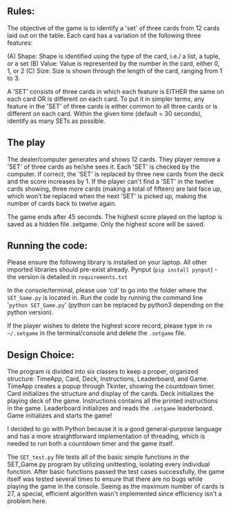 ## Rules:
The objective of the game is to identify a 'set' of three cards from 12 cards laid out on the table. Each card has a variation of the following three features:

(A) Shape: Shape is identified using the type of the card, i.e./ a list, a tuple, or a set
(B) Value: Value is represented by the number in the card, either 0, 1, or 2
(C) Size: Size is shown through the length of the card, ranging from 1 to 3. 

A 'SET' consists of three cards in which each feature is EITHER the same on each card OR is different on each card. To put it in simpler terms, any feature in the 'SET' of three cards is either common to all three cards or is different on each card. Within the given time (default = 30 seconds), identify as many SETs as possible. 

## The play
The dealer/computer generates and shows 12 cards. They player remove a 'SET' of three cards as he/she sees it. Each 'SET' is checked by the computer. If correct, the 'SET' is replaced by three new cards from the deck and the score increases by 1. If the player can't find a 'SET' in the twelve cards showing, three more cards (making a total of fifteen) are laid face up, which won't be replaced when the next 'SET' is picked up, making the number of cards back to twelve again. 

The game ends after 45 seconds. The highest score played on the laptop is saved as a hidden file .setgame. Only the highest score will be saved. 

## Running the code: 
Please ensure the following library is installed on your laptop. All other imported libraries should pre-exist already. 
Pynput (```pip install pynput```) - the version is detailed in ```requirements.txt```

In the console/terminal, please use 'cd' to go into the folder where the ```SET_Game.py``` is located in. Run the code by running the command line '```python SET_Game.py```' (python can be replaced by python3 depending on the python version). 

If the player wishes to delete the highest score record, please type in ```rm ~/.setgame``` in the terminal/console and delete the ```.setgame``` file. 

## Design Choice: 
The program is divided into six classes to keep a proper, organized structure: TimeApp, Card, Deck, Instructions, Leaderboard, and Game. TimeApp creates a popup through Tkinter, showing the countdown timer. Card initializes the structure and display of the cards. Deck initializes the playing deck of the game. Instructions contains all the printed instructions in the game. Leaderboard initializes and reads the ```.setgame``` leaderboard. Game initializes and starts the game! 

I decided to go with Python because it is a good general-purpose language and has a more straightforward implementation of threading, which is needed to run both a countdown timer and the game itself. 

The ```SET_test.py``` file tests all of the basic simple functions in the SET_Game.py program by utilizing unittesting, isolating every individual function. After basic functions passed the test cases successfully, the game itself was tested several times to ensure that there are no bugs while playing the game in the console. Seeing as the maximum number of cards is 27, a special, efficient algorithm wasn't implemented since efficiency isn't a problem here. 
